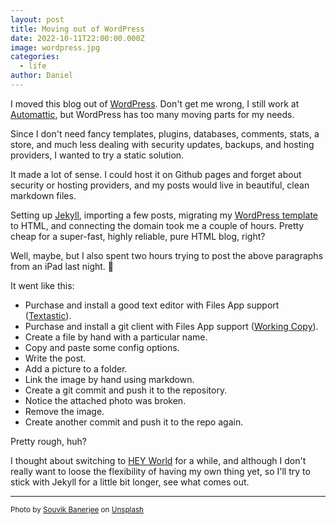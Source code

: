 ```yaml
---
layout: post
title: Moving out of WordPress
date: 2022-10-11T22:00:00.000Z
image: wordpress.jpg
categories:
  - life
author: Daniel
---
```

I moved this blog out of [WordPress](https://wordpress.org/). Don't get me wrong, I still work at [Automattic](https://automattic.com), but WordPress has too many moving parts for my needs.

Since I don't need fancy templates, plugins<!--more-->, databases, comments, stats, a store, and much less dealing with security updates, backups, and hosting providers, I wanted to try a static solution.

It made a lot of sense. I could host it on Github pages and forget about security or hosting providers, and my posts would live in beautiful, clean markdown files.

Setting up [Jekyll](https://jekyllrb.com/), importing a few posts, migrating my [WordPress template](https://github.com/afterxleep/danielbernal_co) to HTML, and connecting the domain took me a couple of hours. Pretty cheap for a super-fast, highly reliable, pure HTML blog, right?

Well, maybe, but I also spent two hours trying to post the above paragraphs from an iPad last night. 🤔

It went like this:

* Purchase and install a good text editor with Files App support ([Textastic](https://www.textasticapp.com/)).
* Purchase and install a git client with Files App support ([Working Copy](https://workingcopy.app/)).
* Create a file by hand with a particular name.
* Copy and paste some config options.
* Write the post.
* Add a picture to a folder.
* Link the image by hand using markdown.
* Create a git commit and push it to the repository.
* Notice the attached photo was broken.
* Remove the image.
* Create another commit and push it to the repo again.

Pretty rough, huh? 

I thought about switching to [HEY World](https://world.hey.com/) for a while, and although I don't really want to loose the flexibility of having my own thing yet, so I'll try to stick with Jekyll for a little bit longer, see what comes out.


---
<sup>Photo by <a href="https://unsplash.com/@rswebsols?utm_source=unsplash&utm_medium=referral&utm_content=creditCopyText">Souvik Banerjee</a> on <a href="https://unsplash.com/s/photos/wordpress?utm_source=unsplash&utm_medium=referral&utm_content=creditCopyText">Unsplash</a></sup>
  